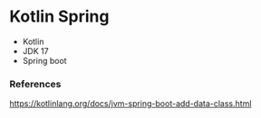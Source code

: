 # Kotlin Spring

* Kotlin
* JDK 17
* Spring boot

### References
https://kotlinlang.org/docs/jvm-spring-boot-add-data-class.html